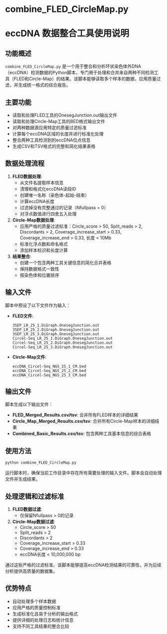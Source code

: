 # combine_FLED_CircleMap.py

# eccDNA 数据整合工具使用说明

## 功能概述

`combine_FLED_CircleMap.py` 是一个用于整合和分析环状染色体外DNA（eccDNA）检测数据的Python脚本，专门用于处理和合并来自两种不同检测工具（FLED和Circle-Map）的结果。该脚本能够读取多个样本的数据，应用质量过滤，并生成统一格式的综合报告。

## 主要功能

- 读取和处理FLED工具的OnesegJunction.out输出文件
- 读取和处理Circle-Map工具的BED格式输出文件
- 对两种数据源应用特定的质量过滤标准
- 计算每个eccDNA区域的长度并进行标准化处理
- 整合两种工具检测到的eccDNA位点信息
- 生成CSV和TSV格式的完整和简化结果表格

## 数据处理流程

1. **FLED数据处理**:
   - 从文件名提取样本信息
   - 清理和格式化eccDNA读段ID
   - 创建唯一名称（染色体-起始-结束）
   - 计算eccDNA长度
   - 过滤掉没有完整通过的记录（Nfullpass = 0）
   - 对浮点数值进行四舍五入处理
2. **Circle-Map数据处理**:
   - 应用严格的质量过滤标准：Circle_score > 50, Split_reads > 2, Discordants > 2, Coverage_increase_start > 0.33, Coverage_increase_end > 0.33, 长度 < 10Mb
   - 标准化浮点数和命名格式
   - 添加样本标识和长度计算
3. **结果整合**:
   - 创建一个包含两种工具关键信息的简化合并表格
   - 保持数据格式一致性
   - 按染色体和位置排序

## 输入文件

脚本中预设了以下文件作为输入：

- **FLED文件**:

  ```
  3SEP_LR_25_1.DiGraph.OnesegJunction.out
  3SEP_LR_25_2.DiGraph.OnesegJunction.out
  3SEP_LR_25_3.DiGraph.OnesegJunction.out
  Circel-Seq_LR_25_1.DiGraph.OnesegJunction.out
  Circel-Seq_LR_25_2.DiGraph.OnesegJunction.out
  Circel-Seq_LR_25_3.DiGraph.OnesegJunction.out
  ```

- **Circle-Map文件**:

  ```
  eccDNA_Circel-Seq_NGS_25_1_CM.bed
  eccDNA_Circel-Seq_NGS_25_2_CM.bed
  eccDNA_Circel-Seq_NGS_25_3_CM.bed
  ```

## 输出文件

脚本生成以下输出文件：

- **FLED_Merged_Results.csv/tsv**: 合并所有FLED样本的详细结果
- **Circle_Map_Merged_Results.csv/tsv**: 合并所有Circle-Map样本的详细结果
- **Combined_Basic_Results.csv/tsv**: 包含两种工具基本信息的综合表格

## 使用方法

```bash
python combine_FLED_CircleMap.py
```

运行脚本时，确保当前工作目录中存在所有需要处理的输入文件。脚本会自动处理文件并生成结果。

## 处理逻辑和过滤标准

1. **FLED数据过滤**:
   - 仅保留Nfullpass > 0的记录
2. **Circle-Map数据过滤**:
   - Circle_score > 50
   - Split_reads > 2
   - Discordants > 2
   - Coverage_increase_start > 0.33
   - Coverage_increase_end > 0.33
   - eccDNA长度 < 10,000,000 bp

通过这些严格的过滤标准，该脚本能够提高eccDNA检测结果的可靠性，并为后续分析提供高质量的数据集。

## 优势特点

- 自动处理多个样本数据
- 应用严格的质量控制标准
- 生成标准化且易于分析的输出格式
- 提供详细的处理日志和统计信息
- 支持不同工具结果的整合比较
